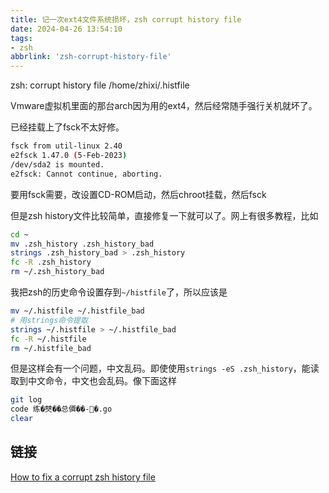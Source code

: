 ```yaml
---
title: 记一次ext4文件系统损坏，zsh corrupt history file
date: 2024-04-26 13:54:10
tags:
- zsh
abbrlink: 'zsh-corrupt-history-file'
---
```

zsh: corrupt history file /home/zhixi/.histfile
<!-- more -->
Vmware虚拟机里面的那台arch因为用的ext4，然后经常随手强行关机就坏了。

已经挂载上了fsck不太好修。

```bash
fsck from util-linux 2.40
e2fsck 1.47.0 (5-Feb-2023)
/dev/sda2 is mounted.
e2fsck: Cannot continue, aborting.
```

要用fsck需要，改设置CD-ROM启动，然后chroot挂载，然后fsck

但是zsh history文件比较简单，直接修复一下就可以了。网上有很多教程，比如


```bash
cd ~
mv .zsh_history .zsh_history_bad
strings .zsh_history_bad > .zsh_history
fc -R .zsh_history
rm ~/.zsh_history_bad
```

我把zsh的历史命令设置存到`~/histfile`了，所以应该是

```bash
mv ~/.histfile ~/.histfile_bad
# 用strings命令提取
strings ~/.histfile > ~/.histfile_bad
fc -R ~/.histfile
rm ~/.histfile_bad
```

但是这样会有一个问题，中文乱码。即使使用`strings -eS .zsh_history`，能读取到中文命令，中文也会乱码。像下面这样

```bash
git log
code 练�僰��总僲��-⃥�.go
clear
```

## 链接

[How to fix a corrupt zsh history file](https://shapeshed.com/zsh-corrupt-history-file/)  
